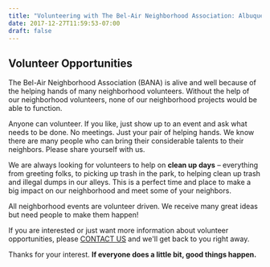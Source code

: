 ```yaml
---
title: "Volunteering with The Bel-Air Neighborhood Association: Albuquerque, New Mexico (NM)"
date: 2017-12-27T11:59:53-07:00
draft: false
---
```


<section class="middle-content">
	<h2>Volunteer Opportunities</h2>
	<p>The Bel-Air Neighborhood Association (BANA) is alive and well because of the helping hands of many neighborhood volunteers. Without the help of our neighborhood volunteers, none of our neighborhood projects would be able to function.</p>
	<p>Anyone can volunteer. If you like, just show up to an event and ask what needs to be done. No meetings. Just your pair of helping hands.  We know there are many people who can bring their considerable talents to their neighbors.  Please share yourself with us.</p>
	<p>We are always looking for volunteers to help on <strong>clean up days</strong> – everything from greeting folks, to picking up trash in the park, to helping clean up trash and illegal dumps in our alleys.  This is a perfect time and place to make a big impact on our neighborhood and meet some of your neighbors.</p>
	<p>All neighborhood events are volunteer driven.  We receive many great ideas but need people to make them happen!</p>
	<p>If you are interested or just want more information about volunteer opportunities, please <a href="/page/contact/">CONTACT US</a> and we'll get back to you right away.</p>
	<p>Thanks for your interest. <strong>If everyone does a little bit, good things happen.</strong></p>
</section>

